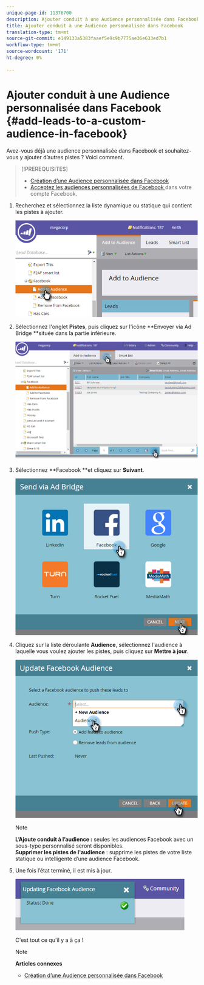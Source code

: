 ```yaml
---
unique-page-id: 11376700
description: Ajouter conduit à une Audience personnalisée dans Facebook - Documents marketing - Documentation du produit
title: Ajouter conduit à une Audience personnalisée dans Facebook
translation-type: tm+mt
source-git-commit: e149133a5383faaef5e9c9b7775ae36e633ed7b1
workflow-type: tm+mt
source-wordcount: '171'
ht-degree: 0%

---
```



# Ajouter conduit à une Audience personnalisée dans Facebook {#add-leads-to-a-custom-audience-in-facebook}

Avez-vous déjà une audience personnalisée dans Facebook et souhaitez-vous y ajouter d’autres pistes ? Voici comment.

>[!PREREQUISITES]
>
>* [Création d’une Audience personnalisée dans Facebook](create-a-custom-audience-in-facebook.md)
>* [Acceptez les audiences personnalisées de Facebook ](https://www.facebook.com/ads/manage/customaudiences/tos.php) dans votre compte Facebook.

>



1. Recherchez et sélectionnez la liste dynamique ou statique qui contient les pistes à ajouter.

   ![](assets/one.png)

1. Sélectionnez l&#39;onglet **Pistes**, puis cliquez sur l&#39;icône **Envoyer via Ad Bridge **située dans la partie inférieure.

   ![](assets/two-1.png)

1. Sélectionnez **Facebook **et cliquez sur **Suivant**.

   ![](assets/three.png)

1. Cliquez sur la liste déroulante **Audience**, sélectionnez l&#39;audience à laquelle vous voulez ajouter les pistes, puis cliquez sur **Mettre à jour**.

   ![](assets/4.png)

   >[!NOTE]
   >
   >**L’Ajoute conduit à l’audience :** seules les audiences Facebook avec un sous-type personnalisé seront disponibles.\
   >**Supprimer les pistes de l&#39;audience** : supprime les pistes de votre liste statique ou intelligente d’une audience Facebook.

1. Une fois l’état terminé, il est mis à jour.

   ![](assets/five-1.png)

   C&#39;est tout ce qu&#39;il y a à ça !

   >[!NOTE]
   >
   >**Articles connexes**
   >
   >    
   >    
   >    * [Création d’une Audience personnalisée dans Facebook](create-a-custom-audience-in-facebook.md)


